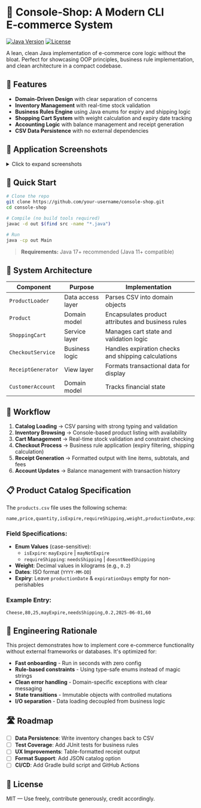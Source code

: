 # 🛒 Console‑Shop: A Modern CLI E‑commerce System

[![Java Version](https://img.shields.io/badge/Java-17%2B-orange)](https://openjdk.java.net/)
[![License](https://img.shields.io/badge/license-MIT-blue.svg)](LICENSE)

A lean, clean Java implementation of e-commerce core logic without the bloat. Perfect for showcasing OOP principles, business rule implementation, and clean architecture in a compact codebase.

## 🚀 Features

- **Domain-Driven Design** with clear separation of concerns
- **Inventory Management** with real-time stock validation
- **Business Rules Engine** using Java enums for expiry and shipping logic
- **Shopping Cart System** with weight calculation and expiry date tracking
- **Accounting Logic** with balance management and receipt generation
- **CSV Data Persistence** with no external dependencies

## 📸 Application Screenshots

<details>
<summary>Click to expand screenshots</summary>

![Main Menu](https://github.com/user-attachments/assets/f6c9d09c-f0fc-42dc-a537-f41e91d077d7)
![Adding Items](https://github.com/user-attachments/assets/1bd7b749-abfd-45d2-a116-0266a24fbce3)
![View Cart](https://github.com/user-attachments/assets/827c6b46-0ca0-4c08-9c8b-948c0d05d3bd)
![Checkout Process](https://github.com/user-attachments/assets/e64bf8e9-f8b7-436a-a868-0708471fecb5)
![Receipt Generation](https://github.com/user-attachments/assets/2bf6bf05-ee17-4c19-86bd-5666620317f6)
![Account View](https://github.com/user-attachments/assets/66dec2d7-3276-4fec-9907-c545b0f60197)
![Exit Screen](https://github.com/user-attachments/assets/a319c052-dd83-4bf0-93a6-7292f4954b02)

</details>

## 🔧 Quick Start

```bash
# Clone the repo
git clone https://github.com/your-username/console-shop.git
cd console-shop

# Compile (no build tools required)
javac -d out $(find src -name "*.java")

# Run
java -cp out Main
```

> **Requirements:** Java 17+ recommended (Java 11+ compatible)

## 🧩 System Architecture

| Component | Purpose | Implementation |
|-----------|---------|----------------|
| `ProductLoader` | Data access layer | Parses CSV into domain objects |
| `Product` | Domain model | Encapsulates product attributes and business rules |
| `ShoppingCart` | Service layer | Manages cart state and validation logic |
| `CheckoutService` | Business logic | Handles expiration checks and shipping calculations |
| `ReceiptGenerator` | View layer | Formats transactional data for display |
| `CustomerAccount` | Domain model | Tracks financial state |

## 🔄 Workflow

1. **Catalog Loading** → CSV parsing with strong typing and validation
2. **Inventory Browsing** → Console-based product listing with availability
3. **Cart Management** → Real-time stock validation and constraint checking
4. **Checkout Process** → Business rule application (expiry filtering, shipping calculation)
5. **Receipt Generation** → Formatted output with line items, subtotals, and fees
6. **Account Updates** → Balance management with transaction history

## 📋 Product Catalog Specification

The `products.csv` file uses the following schema:

```
name,price,quantity,isExpire,requireShipping,weight,productionDate,expirationDays
```

### Field Specifications:

- **Enum Values** (case-sensitive):
  - `isExpire`: `mayExpire` | `mayNotExpire`
  - `requireShipping`: `needsShipping` | `doesntNeedShipping`
- **Weight**: Decimal values in kilograms (e.g., `0.2`)
- **Dates**: ISO format (`YYYY-MM-DD`)
- **Expiry**: Leave `productionDate` & `expirationDays` empty for non-perishables

### Example Entry:
```
Cheese,80,25,mayExpire,needsShipping,0.2,2025-06-01,60
```

## 🧠 Engineering Rationale

This project demonstrates how to implement core e-commerce functionality without external frameworks or databases. It's optimized for:

- **Fast onboarding** - Run in seconds with zero config
- **Rule-based constraints** - Using type-safe enums instead of magic strings
- **Clean error handling** - Domain-specific exceptions with clear messaging
- **State transitions** - Immutable objects with controlled mutations
- **I/O separation** - Data loading decoupled from business logic

## 🛣️ Roadmap

- [ ] **Data Persistence**: Write inventory changes back to CSV
- [ ] **Test Coverage**: Add JUnit tests for business rules
- [ ] **UX Improvements**: Table-formatted receipt output
- [ ] **Format Support**: Add JSON catalog option
- [ ] **CI/CD**: Add Gradle build script and GitHub Actions

## 📜 License

MIT — Use freely, contribute generously, credit accordingly.
